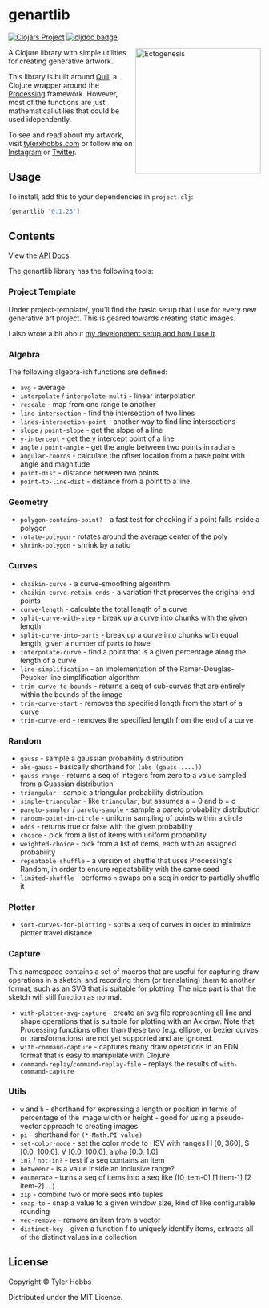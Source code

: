 # genartlib

[![Clojars Project](https://img.shields.io/clojars/v/genartlib.svg)](https://clojars.org/genartlib)
[![cljdoc badge](https://cljdoc.org/badge/genartlib/genartlib)](https://cljdoc.org/d/genartlib/genartlib/CURRENT)

<img src="dev-resources/ectogenesis-small.jpg" alt="Ectogenesis" title="Ectogenesis" align="right" width="250"/>

A Clojure library with simple utilities for creating generative artwork.

This library is built around [Quil](https://github.com/quil/quil), a Clojure wrapper around the [Processing](https://processing.org) framework. However, most of the functions are just mathematical utilies that could be used idependently.


To see and read about my artwork, visit [tylerxhobbs.com](https://tylerxhobbs.com) or follow me on [Instagram](https://instagram.com/tylerxhobbs) or [Twitter](https://twitter.com/tylerxhobbs).

## Usage

To install, add this to your dependencies in `project.clj`:

```clojure
[genartlib "0.1.23"]
```

## Contents

View the [API Docs](https://cljdoc.org/d/genartlib/genartlib/CURRENT).

The genartlib library has the following tools:

### Project Template

Under project-template/, you'll find the basic setup that I use for every new generative art project. This is geared towards creating static images.

I also wrote a bit about [my development setup and how I use it](https://tylerxhobbs.com/essays/2015/using-quil-for-artwork).

### Algebra

The following algebra-ish functions are defined:
* `avg` - average
* `interpolate` / `interpolate-multi` - linear interpolation
* `rescale` - map from one range to another
* `line-intersection` - find the intersection of two lines
* `lines-intersection-point` - another way to find line intersections
* `slope` / `point-slope` - get the slope of a line
* `y-intercept` - get the y intercept point of a line
* `angle` / `point-angle` - get the angle between two points in radians
* `angular-coords` - calculate the offset location from a base point with angle and magnitude
* `point-dist` - distance between two points
* `point-to-line-dist` - distance from a point to a line

### Geometry

* `polygon-contains-point?` - a fast test for checking if a point falls inside a polygon
* `rotate-polygon` - rotates around the average center of the poly
* `shrink-polygon` - shrink by a ratio

### Curves

* `chaikin-curve` - a curve-smoothing algorithm
* `chaikin-curve-retain-ends` - a variation that preserves the original end points
* `curve-length` - calculate the total length of a curve
* `split-curve-with-step` - break up a curve into chunks with the given length
* `split-curve-into-parts` - break up a curve into chunks with equal length, given a number of parts to have
* `interpolate-curve` - find a point that is a given percentage along the length of a curve
* `line-simplification` - an implementation of the Ramer-Douglas-Peucker line simplification algorithm
* `trim-curve-to-bounds` - returns a seq of sub-curves that are entirely within the bounds of the image
* `trim-curve-start` - removes the specified length from the start of a curve
* `trim-curve-end` - removes the specified length from the end of a curve

### Random

* `gauss` - sample a gaussian probability distribution
* `abs-gauss` - basically shorthand for `(abs (gauss ....))`
* `gauss-range` - returns a seq of integers from zero to a value sampled from a Guassian distribution
* `triangular` - sample a triangular probability distribution
* `simple-triangular` - like `triangular`, but assumes a = 0 and b = c
* `pareto-sampler` / `pareto-sample` - sample a pareto probability distribution
* `random-point-in-circle` - uniform sampling of points within a circle
* `odds` - returns true or false with the given probability
* `choice` - pick from a list of items with uniform probability
* `weighted-choice` - pick from a list of items, each with an assigned probability
* `repeatable-shuffle` - a version of shuffle that uses Processing's Random, in order to ensure repeatability with the same seed
* `limited-shuffle` - performs `n` swaps on a seq in order to partially shuffle it

### Plotter

* `sort-curves-for-plotting` - sorts a seq of curves in order to minimize plotter travel distance

### Capture

This namespace contains a set of macros that are useful for capturing draw operations in a sketch, and
recording them (or translating) them to another format, such as an SVG that is suitable for plotting. The
nice part is that the sketch will still function as normal.

* `with-plotter-svg-capture` - create an svg file representing all line and shape operations that is suitable for plotting with an Axidraw. Note that Processing functions other than these two (e.g. ellipse, or bezier curves, or transformations) are not yet supported and are ignored.
* `with-command-capture` - captures many draw operations in an EDN format that is easy to manipulate with Clojure
* `command-replay`/`command-replay-file` - replays the results of `with-command-capture`

### Utils

* `w` and `h` - shorthand for expressing a length or position in terms of percentage of the image width or height - good for using a pseudo-vector approach to creating images
* `pi` - shorthand for `(* Math.PI value)`
* `set-color-mode` - set the color mode to HSV with ranges H [0, 360], S [0.0, 100.0], V [0.0, 100.0], alpha [0.0, 1.0]
* `in?` / `not-in?` - test if a seq contains an item
* `between?` - is a value inside an inclusive range?
* `enumerate` - turns a seq of items into a seq like ([0 item-0] [1 item-1] [2 item-2] ...)
* `zip` - combine two or more seqs into tuples
* `snap-to` - snap a value to a given window size, kind of like configurable rounding
* `vec-remove` - remove an item from a vector
* `distinct-key` - given a function f to uniquely identify items, extracts all of the distinct values in a collection


## License

Copyright © Tyler Hobbs

Distributed under the MIT License.
